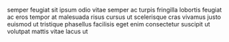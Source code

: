 semper feugiat sit ipsum odio vitae semper ac turpis fringilla lobortis feugiat
ac eros tempor at malesuada risus cursus ut scelerisque cras vivamus justo
euismod ut tristique phasellus facilisis eget enim consectetur suscipit ut
volutpat mattis vitae lacus ut